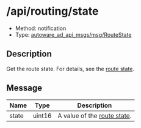 # /api/routing/state

- Method: notification
- Type: [autoware_ad_api_msgs/msg/RouteState](../../../types/autoware_ad_api_msgs/msg/route_state.md)

## Description

Get the route state. For details, see the [route state](./index.md).

## Message

| Name  | Type   | Description                               |
| ----- | ------ | ----------------------------------------- |
| state | uint16 | A value of the [route state](./index.md). |
